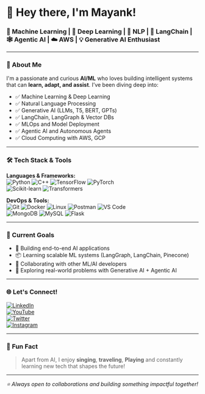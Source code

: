 # 👋 Hey there, I'm Mayank!  

### 🤖 Machine Learning | 🧠 Deep Learning | 💬 NLP | 🔗 LangChain | 🕸️ Agentic AI | ☁️ AWS | 💡 Generative AI Enthusiast

---

### 🚀 About Me
I'm a passionate and curious **AI/ML** who loves building intelligent systems that can **learn, adapt, and assist**. I’ve been diving deep into:

- ✅ Machine Learning & Deep Learning  
- ✅ Natural Language Processing  
- ✅ Generative AI (LLMs, T5, BERT, GPTs)  
- ✅ LangChain, LangGraph & Vector DBs  
- ✅ MLOps and Model Deployment  
- ✅ Agentic AI and Autonomous Agents  
- ✅ Cloud Computing with AWS, GCP 

---

### 🛠️ Tech Stack & Tools

**Languages & Frameworks:**  
![Python](https://img.shields.io/badge/-Python-black?style=flat-square&logo=python) 
![C++](https://img.shields.io/badge/-C++-00599C?style=flat-square&logo=c%2B%2B) 
![TensorFlow](https://img.shields.io/badge/-TensorFlow-orange?style=flat-square&logo=tensorflow) 
![PyTorch](https://img.shields.io/badge/-PyTorch-black?style=flat-square&logo=pytorch)  
![Scikit-learn](https://img.shields.io/badge/-ScikitLearn-F7931E?style=flat-square&logo=scikit-learn) 
![Transformers](https://img.shields.io/badge/-HuggingFace-yellow?style=flat-square&logo=hugging-face)

**DevOps & Tools:**  
![Git](https://img.shields.io/badge/-Git-black?style=flat-square&logo=git)
![Docker](https://img.shields.io/badge/-Docker-2496ED?style=flat-square&logo=docker)
![Linux](https://img.shields.io/badge/-Linux-black?style=flat-square&logo=linux)
![Postman](https://img.shields.io/badge/-Postman-orange?style=flat-square&logo=postman)
![VS Code](https://img.shields.io/badge/-VSCode-007ACC?style=flat-square&logo=visual-studio-code)  
![MongoDB](https://img.shields.io/badge/-MongoDB-47A248?style=flat-square&logo=mongodb)
![MySQL](https://img.shields.io/badge/-MySQL-black?style=flat-square&logo=mysql)
![Flask](https://img.shields.io/badge/-Flask-black?style=flat-square&logo=flask)

---

### 🎯 Current Goals
- 🔬 Building end-to-end AI applications
- 📦 Learning scalable ML systems (LangGraph, LangChain, Pinecone)
- 🤝 Collaborating with other ML/AI developers
- 🧠 Exploring real-world problems with Generative AI + Agentic AI

---
<!-- 
### 📌 Featured Projects
- 🧠 **Mental Health Support Chatbot** – BERT + T5 + LangChain + Pinecone
- 🏠 **Housing Price Prediction** – Regression ML pipeline with deployment
- 📊 **Student Performance Predictor** – ML classification with Streamlit UI
- 🤖 **AI-Powered Recommendation System** – Collaborative filtering & matrix factorization

--- -->

### 🌐 Let's Connect!

[![LinkedIn](https://img.shields.io/badge/-LinkedIn-0077B5?style=flat-square&logo=linkedin)](https://linkedin.com/in/entbappy)  
[![YouTube](https://img.shields.io/badge/-YouTube-FF0000?style=flat-square&logo=youtube)](https://youtube.com/@dswithbappy)  
[![Twitter](https://img.shields.io/badge/-Twitter-1DA1F2?style=flat-square&logo=twitter)](https://twitter.com/entbappy)  
[![Instagram](https://img.shields.io/badge/-Instagram-E4405F?style=flat-square&logo=instagram)](https://instagram.com/entbappy)  

---

### 🎵 Fun Fact
> Apart from AI, I enjoy **singing**, **traveling**, **Playing** and constantly learning new tech that shapes the future!

---

_⭐️ Always open to collaborations and building something impactful together!_

